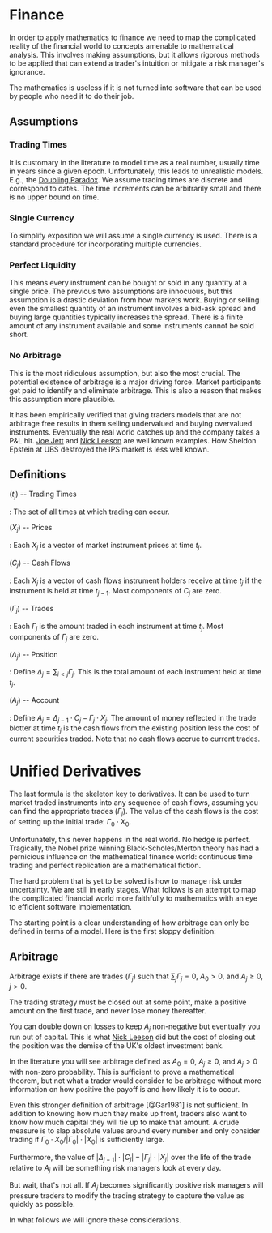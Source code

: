# Finance

In order to apply mathematics to finance we need to map the complicated
reality of the financial world to concepts amenable to mathematical
analysis. This involves making assumptions, but it allows rigorous
methods to be applied that can extend a trader's intuition or mitigate a
risk manager's ignorance.

The mathematics is useless if it is not turned into software that
can be used by people who need it to do their job. 

## Assumptions

### Trading Times

It is customary in the literature to model time as a real number,
usually time in years since a given epoch. Unfortunately, this
leads to unrealistic models. E.g., the
[Doubling Paradox](../../papers/HarKre1979.pdf).
We assume trading times are discrete and correspond to dates.
The time increments can be arbitrarily small and there is
no upper bound on time.

### Single Currency

To simplify exposition we will assume a single currency is used.
There is a standard procedure for incorporating multiple currencies.

### Perfect Liquidity

This means every instrument can be bought or sold in any quantity at
a single price. The previous two assumptions are innocuous, but this
assumption is a drastic deviation from how markets work.  Buying or
selling even the smallest quantity of an instrument involves a bid-ask
spread and buying large quantities typically increases the spread. There
is a finite amount of any instrument available and some instruments
cannot be sold short.

### No Arbitrage

This is the most ridiculous assumption, but also the most crucial.
The potential existence of arbitrage is a major driving force.
Market participants get paid to identify and eliminate arbitrage. This
is also a reason that makes this assumption more plausible.

It has been empirically verified that giving traders models that are not
arbitrage free results in them selling undervalued and buying overvalued
instruments. Eventually the real world catches up and the company takes
a P&L hit. 
[Joe Jett](http://en.wikipedia.org/wiki/Joseph_Jett)
and
[Nick Leeson](http://en.wikipedia.org/wiki/Nick_Leeson)
are well known examples. How Sheldon
Epstein at UBS destroyed the IPS market is less well known.

## Definitions

$(t_j)$ -- Trading Times

:    The set of all times at which trading can occur.

$(X_j)$ -- Prices

:    Each $X_j$ is a vector of market instrument prices at time $t_j$.

$(C_j)$ -- Cash Flows

:    Each $X_j$ is a vector of cash flows instrument holders receive at
     time $t_j$ if the instrument is held at time $t_{j-1}$.
     Most components of $C_j$ are zero.

$(\Gamma_j)$ -- Trades

:    Each $\Gamma_j$ is the amount traded in each instrument at time $t_j$.
     Most components of $\Gamma_j$ are zero.

$(\Delta_j)$ -- Position

:    Define $\Delta_j = \sum_{i < j} \Gamma_j$. This is the total
     amount of each instrument held at time $t_j$.

$(A_j)$ -- Account

:    Define $A_j = \Delta_{j-1}\cdot C_j - \Gamma_j\cdot X_j$.
     The amount of money reflected in the trade blotter at time $t_j$ is
	 the cash flows from the existing position less the cost of current
	 securities traded.
     Note that no cash flows accrue to current trades.

# Unified Derivatives

The last formula is the skeleton key to derivatives. It can be used
to turn market traded instruments into any sequence of cash flows,
assuming you can find the appropriate trades $(\Gamma_j)$. The value
of the cash flows is the cost of setting up the initial trade:
$\Gamma_0\cdot X_0$.

Unfortunately, this never happens in the real world. No hedge is
perfect. Tragically, the Nobel prize winning Black-Scholes/Merton theory
has had a pernicious influence on the mathematical finance world:
continuous time trading and perfect replication are a mathematical
fiction.

The hard problem that is yet to be solved is how to manage risk under
uncertainty. We are still in early stages. What follows is an attempt
to map the complicated financial world more faithfully to mathematics
with an eye to efficient software implementation.

The starting point is a clear understanding of how arbitrage can
only be defined in terms of a model. Here is the first sloppy
definition:

## Arbitrage
Arbitrage exists if there are trades $(\Gamma_j)$ such that
$\sum_j \Gamma_j = 0$, $A_0 > 0$, and $A_j \ge 0$, $j > 0$.

The trading strategy must be closed out at some point,
make a positive amount on the first trade,
and never lose money thereafter.

You can double down on losses to keep $A_j$ non-negative
but eventually you run out of capital. This is what
[Nick Leeson](http://en.wikipedia.org/wiki/Nick_Leeson)
did but the cost of closing out the position was the demise of the
UK's oldest investment bank.

In the literature you will see arbitrage defined as $A_0 = 0$,
$A_j\ge0$, and $A_j > 0$ with non-zero probability. This is
sufficient to prove a mathematical theorem, but not
what a trader would consider to be arbitrage without more
information on how positive the payoff is and how likely
it is to occur.

Even this stronger definition of arbitrage [@Gar1981] is not sufficient.
In addition to knowing how much they make up front, traders also want
to know how much capital they will tie up to make that amount. A crude
measure is to slap absolute values around every number and only consider
trading if $\Gamma_0\cdot X_0/|\Gamma_0|\cdot|X_0|$ is sufficiently large.

Furthermore, the value of $|\Delta_{j-1}|\cdot |C_j| - |\Gamma_j|\cdot
|X_j|$ over the life of the trade relative to $A_j$ will be something
risk managers look at every day.

But wait, that's not all. If $A_j$ becomes significantly positive risk
managers will pressure traders to modify the trading strategy to capture
the value as quickly as possible.

In what follows we will ignore these considerations.
